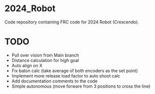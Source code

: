 # 2024_Robot
Code repository containing FRC code for 2024 Robot (Crescendo).

# TODO
- Pull over vision from Main branch
- Distance calculation for high goal
- Auto align on X
- Fix baton calc (take average of both encoders as the set point)
- Implement more release load factor to auto shoot calc
- Add documentation comments to the code
- Simple autonomous (move forware from 3 positions to cross the line)